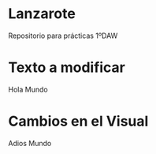 # Lanzarote
Repositorio para prácticas 1ºDAW

# Texto a modificar
Hola Mundo

# Cambios en el Visual
Adios Mundo